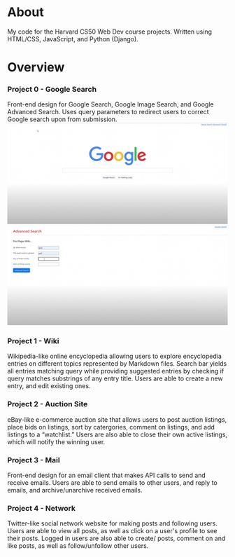 # About
My code for the Harvard CS50 Web Dev course projects. Written using HTML/CSS, JavaScript, and Python (Django).

# Overview
### Project 0 - Google Search  
Front-end design for Google Search, Google Image Search, and Google Advanced Search. Uses query parameters to redirect users to correct Google search upon from  submission.  
![](Project%20Screenshots/0%20-%20Search.png)
![](Project%20Screenshots/0%20-%20Advanced%20Search.png)
### Project 1 - Wiki 
Wikipedia-like online encyclopedia allowing users to explore encyclopedia entries on different topics represented by Markdown files. Search bar yields all entries matching query while providing suggested entries by checking if query matches substrings of any entry title. Users are able to create a new entry, and edit existing ones.  
### Project 2 - Auction Site  
eBay-like e-commerce auction site that allows users to post auction listings, place bids on listings, sort by catergories, comment on listings, and add listings to a “watchlist.” Users are also able to close their own active listings, which will notify the winning user.  
### Project 3 - Mail  
Front-end design for an email client that makes API calls to send and receive emails. Users are able to send emails to other users, and reply to emails, and archive/unarchive received emails.  
### Project 4 - Network  
Twitter-like social network website for making posts and following users. Users are able to view all posts, as well as click on a user's profile to see their posts. Logged in users are also able to create/ posts, comment on and like posts, as well as follow/unfollow other users.

